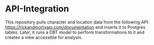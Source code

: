 # API-Integration
This repository pulls character and location data from the following API: https://rickandmortyapi.com/documentation and inserts it to Postgres tables. Later, it runs a DBT model to perform transformations to it and creates a view accessible for analysis.
